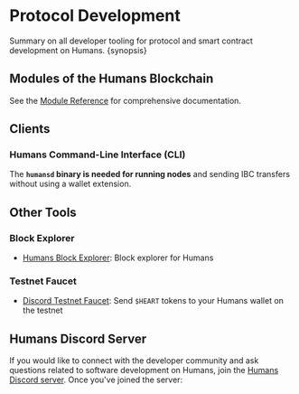 # Protocol Development 

Summary on all developer tooling for protocol and smart contract development on Humans. {synopsis}
## Modules of the Humans Blockchain

See the [Module Reference](./x/) for comprehensive documentation.
## Clients

### Humans Command-Line Interface (CLI)

The **`humansd` binary is needed for running nodes** and sending IBC transfers without using a wallet extension.

## Other Tools

### Block Explorer

- [Humans Block Explorer][tool-explorer]: Block explorer for Humans 

### Testnet Faucet

- [Discord Testnet Faucet](https://discord.com/channels/999302051538411671/1039540296540770385): Send `$HEART` tokens to your Humans wallet on the testnet 



[tool-explorer]: https://explorer.humans.zone/
[repo-faucet]: https://github.com/0x4139/cosmos-discord-faucet/

## Humans Discord Server

If you would like to connect with the developer community and ask questions related to software development on Humans, join the [Humans Discord server][discord-url]. Once you've joined the server:

[discord-url]: https://discord.gg/humansdotai
